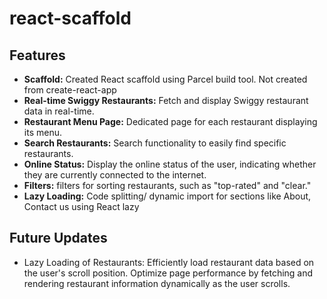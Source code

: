 # react-scaffold

## Features
- **Scaffold:** Created React scaffold using Parcel build tool. Not created from create-react-app
- **Real-time Swiggy Restaurants:**
 Fetch and display Swiggy restaurant data in real-time.
- **Restaurant Menu Page:**
 Dedicated page for each restaurant displaying its menu.
- **Search Restaurants:**
  Search functionality to easily find specific restaurants.
- **Online Status:**
 Display the online status of the user, indicating whether they are currently connected to the internet.
- **Filters:**
 filters for sorting restaurants, such as "top-rated" and "clear."
- **Lazy Loading:** Code splitting/ dynamic import for sections like About, Contact us using React lazy

## Future Updates
- Lazy Loading of Restaurants:
Efficiently load restaurant data based on the user's scroll position.
Optimize page performance by fetching and rendering restaurant information dynamically as the user scrolls.
